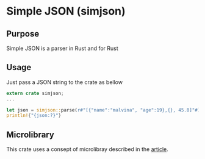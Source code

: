 # Simple JSON (simjson)

## Purpose
Simple JSON is a parser in Rust and for Rust

## Usage
Just pass a JSON string to the crate as bellow
```rust
extern crate simjson;
...

let json = simjson::parse(r#"[{"name":"malvina", "age":19},{}, 45.8]"#);
println!{"{json:?}"}
```

## Microlibrary
This crate uses a consept of microlibray described in the [article](https://www.linkedin.com/pulse/micro-libraries-vs-mega-dmitriy-rogatkin-q6e6c).